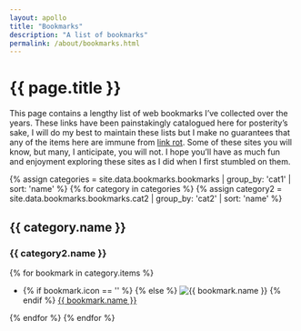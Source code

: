 ```yaml
---
layout: apollo
title: "Bookmarks"
description: "A list of bookmarks"
permalink: /about/bookmarks.html
---
```


<h1>{{ page.title }}</h1>
<div class="content">
	<p>This page contains a lengthy list of web bookmarks I’ve collected over the years. These links have been painstakingly catalogued here for posterity’s sake, I will do my best to maintain these lists but I make no guarantees that any of the items here are immune from <a href="https://en.wikipedia.org/wiki/Link_rot" title="link rot" target="_blank">link rot</a>. Some of these sites you will know, but many, I anticipate, you will not. I hope you’ll have as much fun and enjoyment exploring these sites as I did when I first stumbled on them.</p>

<div class="post">

{% assign categories = site.data.bookmarks.bookmarks | group_by: 'cat1' | sort: 'name' %}
{% for category in categories %}
	{% assign category2 = site.data.bookmarks.bookmarks.cat2 | group_by: 'cat2' | sort: 'name' %}
	<h2>{{ category.name }}</h2>
	<h3>{{ category2.name }}</h3>
	{% for bookmark in category.items %}
	<ul class="bookmarks">
				<li>
					{% if bookmark.icon == '' %}
						<i aria-hidden class="fas fa-globe" title="{{ bookmark.name }}"></i>
					{% else  %}
						<img class="favicon" src="{{ bookmark.icon }}" alt="{{ bookmark.name }}" /> 
					{% endif %}
					<a href="{{ bookmark.src }}" title="{{ bookmark.name }}" target="_blank">{{ bookmark.name }}</a>
				</li>
		</ul>
	{% endfor %}
{% endfor %}

</div>
</div>
